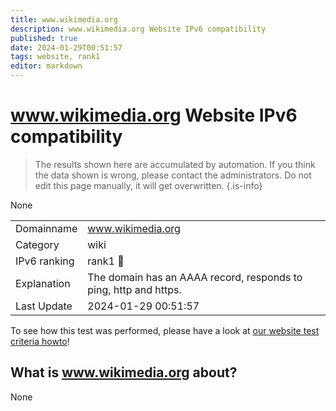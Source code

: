 ```yaml
---
title: www.wikimedia.org
description: www.wikimedia.org Website IPv6 compatibility
published: true
date: 2024-01-29T00:51:57
tags: website, rank1
editor: markdown
---
```


# www.wikimedia.org Website IPv6 compatibility

> The results shown here are accumulated by automation. If you think the data shown is wrong, please contact the administrators. 
> Do not edit this page manually, it will get overwritten.
{.is-info}

None


|   |   |
| - | - |
| Domainname | www.wikimedia.org
| Category | wiki |
| IPv6 ranking | rank1 :1st_place_medal: |
| Explanation | The domain has an AAAA record, responds to ping, http and https. |
| Last Update | 2024-01-29 00:51:57 |

To see how this test was performed, please have a look at [our website test criteria howto](/howto/testcriteria/website)!


## What is www.wikimedia.org about?
None
